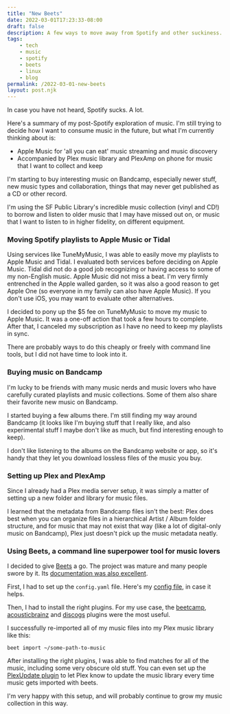```yaml
---
title: "New Beets"
date: 2022-03-01T17:23:33-08:00
draft: false
description: A few ways to move away from Spotify and other suckiness.
tags: 
    - tech
    - music
    - spotify
    - beets
    - linux
    - blog
permalink: /2022-03-01-new-beets
layout: post.njk
---
```


In case you have not heard, Spotify sucks. A lot.

Here's a summary of my post-Spotify exploration of music. I'm still trying to decide how I want to consume music in the future, but what I'm currently thinking about is:

- Apple Music for 'all you can eat' music streaming and music discovery
- Accompanied by Plex music library and PlexAmp on phone for music that I want to collect and keep

I'm starting to buy interesting music on Bandcamp, especially newer stuff, new music types and collaboration, things that may never get published as a CD or other record. 

I'm using the SF Public Library's incredible music collection (vinyl and CD!) to borrow and listen to older music that I may have missed out on, or music that I want to listen to in higher fidelity, on different equipment.

### Moving Spotify playlists to Apple Music or Tidal

Using services like TuneMyMusic, I was able to easily move my playlists to Apple Music and Tidal. I evaluated both services before deciding on Apple Music. Tidal did not do a good job recognizing or having access to some of my non-English music. Apple Music did not miss a beat. I'm very firmly entrenched in the Apple walled garden, so it was also a good reason to get Apple One (so everyone in my family can also have Apple Music). If you don't use iOS, you may want to evaluate other alternatives.

I decided to pony up the $5 fee on TuneMyMusic to move my music to Apple Music. It was a one-off action that took a few hours to complete. After that, I canceled my subscription as I have no need to keep my playlists in sync. 

There are probably ways to do this cheaply or freely with command line tools, but I did not have time to look into it.

### Buying music on Bandcamp

I'm lucky to be friends with many music nerds and music lovers who have carefully curated playlists and music collections. Some of them also share their favorite new music on Bandcamp.

I started buying a few albums there. I'm still finding my way around Bandcamp (it looks like I'm buying stuff that I really like, and also experimental stuff I maybe don't like as much, but find interesting enough to keep). 

I don't like listening to the albums on the Bandcamp website or app, so it's handy that they let you download lossless files of the music you buy.

### Setting up Plex and PlexAmp

Since I already had a Plex media server setup, it was simply a matter of setting up a new folder and library for music files.

I learned that the metadata from Bandcamp files isn't the best: Plex does best when you can organize files in a hierarchical Artist / Album folder structure, and for music that may not exist that way (like a lot of digital-only music on Bandcamp), Plex just doesn't pick up the music metadata neatly.

### Using Beets, a command line superpower tool for music lovers

I decided to give [Beets](https://beets.io) a go. The project was mature and many people swore by it. Its [documentation was also excellent](https://beets.readthedocs.io/en/stable/).

First, I had to set up the `config.yaml` file. Here's my [config file](https://gist.github.com/skinnylatte/def4a7b04e9ae85b79d60be19ef7a03b), in case it helps.

Then, I had to install the right plugins. For my use case, the [beetcamp](https://github.com/snejus/beetcamp), [acousticbrainz](https://beets.readthedocs.io/en/stable/plugins/acousticbrainz.html) and [discogs](https://beets.readthedocs.io/en/stable/plugins/discogs.html) plugins were the most useful. 

I successfully re-imported all of my music files into my Plex music library like this:

```
beet import ~/some-path-to-music
```

After installing the right plugins, I was able to find matches for all of the music, including some very obscure old stuff. You can even set up the [PlexUpdate plugin](https://beets.readthedocs.io/en/stable/plugins/plexupdate.html) to let Plex know to update the music library every time music gets imported with beets.

I'm very happy with this setup, and will probably continue to grow my music collection in this way.
